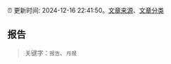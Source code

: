 :alarm_clock: 更新时间: 2024-12-16 22:41:50。[文章来源](/README.md)、[文章分类](/TAGS.md)

## 报告


> 关键字：`报告`、`月报`



